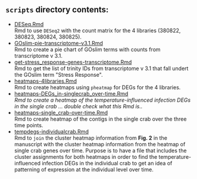 ## `scripts` directory contents:

- [DESeq.Rmd](https://github.com/RobertsLab/paper-tanner-crab/blob/master/scripts/DESeq.Rmd)     
Rmd to use `DESeq2` with the count matrix for the 4 libraries (380822, 380823, 380824, 380825).      
- [GOslim-pie-transcriptome-v3.1.Rmd](https://github.com/RobertsLab/paper-tanner-crab/blob/master/scripts/GOslim-pie-transcriptome-v3.1.Rmd)       
Rmd to create a pie chart of GOslim terms with counts from transcriptome v 3.1.      
- [get-stress_response-genes-transcriptome.Rmd](https://github.com/RobertsLab/paper-tanner-crab/blob/master/scripts/get-stress_response-genes-transcriptome.Rmd)       
Rmd to get the list of trinity IDs from transcriptome v 3.1 that fall undert the GOslim term "Stress Response".     
- [heatmaps-4libraries.Rmd](https://github.com/RobertsLab/paper-tanner-crab/blob/master/scripts/heatmaps-4libraries.Rmd)       
Rmd to create heatmaps using `pheatmap` for DEGs for the 4 libraries.       
- [heatmaps-DEGs_in-singlecrab_over-time.Rmd](https://github.com/RobertsLab/paper-tanner-crab/blob/master/scripts/heatmaps-DEGs_in-singlecrab_over-time.Rmd)      
_Rmd to create a heatmap of the temperature-influenced infection DEGs in the single crab ... double check what this Rmd is.._      
- [heatmaps-single_crab-over-time.Rmd](https://github.com/RobertsLab/paper-tanner-crab/blob/master/scripts/heatmaps-single_crab-over-time.Rmd)       
Rmd to create heatmap of the contigs in the single crab over the three time points.      
- [tempdegs-individualcrab.Rmd](https://github.com/RobertsLab/paper-tanner-crab/blob/master/scripts/tempdegs-individualcrab.Rmd)        
Rmd to `join` the cluster heatmap information from **Fig. 2** in the manuscript with the cluster heatmap information from the heatmap of single crab genes over time. Purpose is to have a file that includes the cluster assignments for both heatmaps in order to find the temperature-influenced infection DEGs in the individual crab to get an idea of patterning of expression at the individual level over time. 
